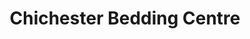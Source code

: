 ---
title: "Chichester Bedding Centre"
url: /bosham-chichester/chichester-bedding-centre/
shop: bed
---
